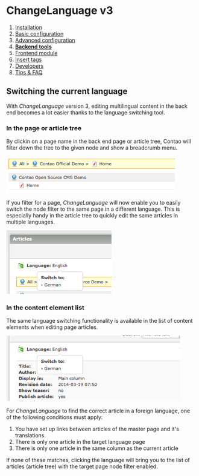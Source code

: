 # ChangeLanguage v3

1. [Installation](01-installation.md)
2. [Basic configuration](02-basics.md)
3. [Advanced configuration](03-advanced.md)
4. [**Backend tools**](04-backend.md)
5. [Frontend module](05-frontend-module.md)
6. [Insert tags](06-inserttags.md)
7. [Developers](07-developers.md)
8. [Tips & FAQ](08-tips-faq.md)


## Switching the current language

With *ChangeLanguage* version 3, editing multilingual content in the
back end becomes a lot easier thanks to the language switching tool.


### In the page or article tree

By clickin on a page name in the back end page or article tree, Contao
will filter down the tree to the given node and show a breadcrumb menu.

![](images/backend-breadcrumb.png)

If you filter for a page, *ChangeLanguage* will now enable you to easily
switch the node filter to the same page in a different language. This
is especially handy in the article tree to quickly edit the same articles
in multiple languages.

![](images/backend-articles.png)


### In the content element list

The same language switching functionality is available in the list
of content elements when editing page articles.

![](images/backend-content.png)

For *ChangeLanguage* to find the correct article in a foreign language,
one of the following conditions must apply:

1. You have set up links between articles of the master page and it's
   translations.
2. There is only one article in the target language page
3. There is only one article in the same column as the current article

If none of these matches, clicking the language will bring you to the
list of articles (article tree) with the target page node filter enabled.
